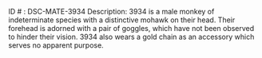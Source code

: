 ID # : DSC-MATE-3934
Description: 3934 is a male monkey of indeterminate species with a distinctive mohawk on their head. Their forehead is adorned with a pair of goggles, which have not been observed to hinder their vision. 3934 also wears a gold chain as an accessory which serves no apparent purpose.